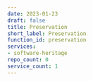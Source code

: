 ```yaml
---
date: 2023-01-23
draft: false
title: Preservation
short_label: Preservation
function_id: preservation
services:
- software-heritage
repo_count: 0
service_count: 1
---
```



